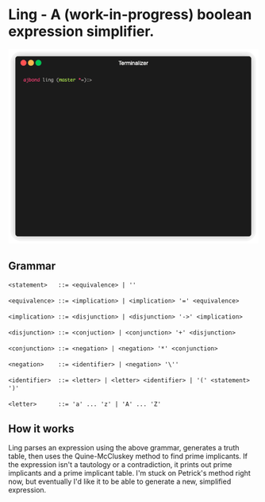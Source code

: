 # Ling - A (work-in-progress) boolean expression simplifier.

![Ling Demo](demo.gif)

## Grammar

```
<statement>   ::= <equivalence> | ''

<equivalence> ::= <implication> | <implication> '=' <equivalence>

<implication> ::= <disjunction> | <disjunction> '->' <implication>

<disjunction> ::= <conjuction> | <conjunction> '+' <disjunction>

<conjunction> ::= <negation> | <negation> '*' <conjunction>

<negation>    ::= <identifier> | <negation> '\''

<identifier>  ::= <letter> | <letter> <identifier> | '(' <statement> ')'

<letter>      ::= 'a' ... 'z' | 'A' ... 'Z'
```

## How it works

Ling parses an expression using the above grammar, generates a truth table, then uses the Quine-McCluskey method to find prime implicants. If the expression isn't a tautology or a contradiction, it prints out prime implicants and a prime implicant table. I'm stuck on Petrick's method right now, but eventually I'd like it to be able to generate a new, simplified expression.